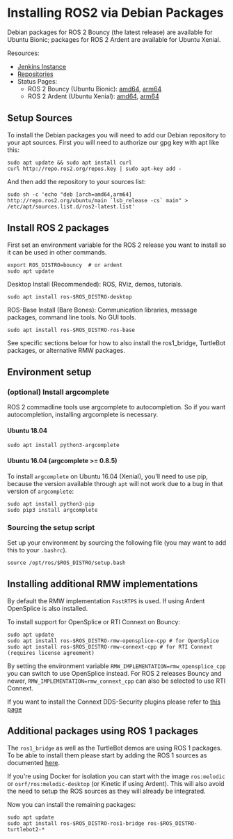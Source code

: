 # Installing ROS2 via Debian Packages

Debian packages for ROS 2 Bouncy (the latest release) are available for Ubuntu Bionic; packages for ROS 2 Ardent are available for Ubuntu Xenial.

Resources:
 - [Jenkins Instance](http://build.ros2.org/)
 - [Repositories](http://repo.ros2.org)
 - Status Pages:
    - ROS 2 Bouncy (Ubuntu Bionic): [amd64](http://repo.ros2.org/status_page/ros_bouncy_default.html), [arm64](http://repo.ros2.org/status_page/ros_bouncy_ubv8.html)
    - ROS 2 Ardent (Ubuntu Xenial): [amd64](http://repo.ros2.org/status_page/ros_ardent_default.html), [arm64](http://repo.ros2.org/status_page/ros_ardent_uxv8.html)

## Setup Sources

To install the Debian packages you will need to add our Debian repository to your apt sources.
First you will need to authorize our gpg key with apt like this:

```
sudo apt update && sudo apt install curl
curl http://repo.ros2.org/repos.key | sudo apt-key add -
```

And then add the repository to your sources list:

```
sudo sh -c 'echo "deb [arch=amd64,arm64] http://repo.ros2.org/ubuntu/main `lsb_release -cs` main" > /etc/apt/sources.list.d/ros2-latest.list'
```

## Install ROS 2 packages

First set an environment variable for the ROS 2 release you want to install so it can be used in other commands.

```
export ROS_DISTRO=bouncy  # or ardent
sudo apt update
```

Desktop Install (Recommended): ROS, RViz, demos, tutorials.
```
sudo apt install ros-$ROS_DISTRO-desktop
```

ROS-Base Install (Bare Bones): Communication libraries, message packages, command line tools. No GUI tools.
```
sudo apt install ros-$ROS_DISTRO-ros-base
```

See specific sections below for how to also install the ros1_bridge, TurtleBot packages, or alternative RMW packages.

## Environment setup

### (optional) Install argcomplete

ROS 2 commadline tools use argcomplete to autocompletion. So if you want autocompletion, installing argcomplete is necessary.

#### Ubuntu 18.04

```
sudo apt install python3-argcomplete
```

#### Ubuntu 16.04 (argcomplete >= 0.8.5)

To install `argcomplete` on Ubuntu 16.04 (Xenial), you'll need to use pip, because the version available through `apt` will not work due to a bug in that version of `argcomplete`:

```
sudo apt install python3-pip
sudo pip3 install argcomplete
```

### Sourcing the setup script

Set up your environment by sourcing the following file (you may want to add this to your `.bashrc`).
```
source /opt/ros/$ROS_DISTRO/setup.bash
```

## Installing additional RMW implementations

By default the RMW implementation `FastRTPS` is used.
If using Ardent OpenSplice is also installed.

To install support for OpenSplice or RTI Connext on Bouncy:
```
sudo apt update
sudo apt install ros-$ROS_DISTRO-rmw-opensplice-cpp # for OpenSplice
sudo apt install ros-$ROS_DISTRO-rmw-connext-cpp # for RTI Connext (requires license agreement)
```

By setting the environment variable `RMW_IMPLEMENTATION=rmw_opensplice_cpp` you can switch to use OpenSplice instead.
For ROS 2 releases Bouncy and newer, `RMW_IMPLEMENTATION=rmw_connext_cpp` can also be selected to use RTI Connext.

If you want to install the Connext DDS-Security plugins please refer to [this page](Install-Connext-Security-Plugins.md)

## Additional packages using ROS 1 packages

The `ros1_bridge` as well as the TurtleBot demos are using ROS 1 packages.
To be able to install them please start by adding the ROS 1 sources as documented [here](http://wiki.ros.org/Installation/Ubuntu?distro=melodic).

If you're using Docker for isolation you can start with the image `ros:melodic` or `osrf/ros:melodic-desktop` (or Kinetic if using Ardent).
This will also avoid the need to setup the ROS sources as they will already be integrated.

Now you can install the remaining packages:

```
sudo apt update
sudo apt install ros-$ROS_DISTRO-ros1-bridge ros-$ROS_DISTRO-turtlebot2-*
```
